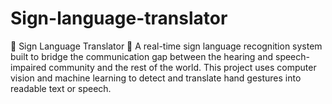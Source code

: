 # Sign-language-translator
🧠 Sign Language Translator 🤟 A real-time sign language recognition system built to bridge the communication gap between the hearing and speech-impaired community and the rest of the world. This project uses computer vision and machine learning to detect and translate hand gestures into readable text or speech. 
